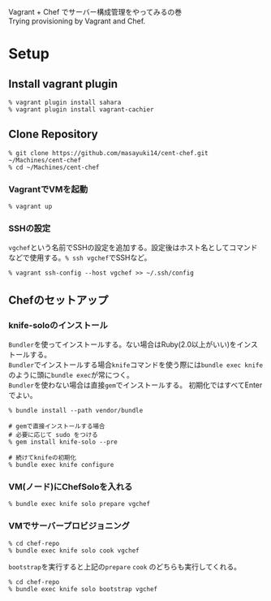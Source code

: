 Vagrant + Chef でサーバー構成管理をやってみるの巻  
Trying provisioning by Vagrant and Chef.

# Setup

## Install vagrant plugin
```
% vagrant plugin install sahara
% vagrant plugin install vagrant-cachier
```

## Clone Repository

```
% git clone https://github.com/masayuki14/cent-chef.git ~/Machines/cent-chef
% cd ~/Machines/cent-chef
```

### VagrantでVMを起動

 ```
% vagrant up
```

### SSHの設定

`vgchef`という名前でSSHの設定を追加する。設定後はホスト名としてコマンドなどで使用する。`% ssh vgchef`でSSHなど。
```
% vagrant ssh-config --host vgchef >> ~/.ssh/config
```

## Chefのセットアップ

### knife-soloのインストール

`Bundler`を使ってインストールする。ない場合はRuby(2.0以上がいい)をインストールする。  
`Bundler`でインストールする場合`knife`コマンドを使う際には`bundle exec knife`のように頭に`bundle exec`が常につく。  
`Bundler`を使わない場合は直接`gem`でインストールする。
初期化ではすべてEnterでよい。

```
% bundle install --path vendor/bundle

# gemで直接インストールする場合
# 必要に応じて sudo をつける
% gem install knife-solo --pre

# 続けてknifeの初期化
% bundle exec knife configure
```

### VM(ノード)にChefSoloを入れる

```
% bundle exec knife solo prepare vgchef
```

### VMでサーバープロビジョニング

```
% cd chef-repo
% bundle exec knife solo cook vgchef
```

`bootstrap`を実行すると上記の`prepare` `cook` のどちらも実行してくれる。
```
% cd chef-repo
% bundle exec knife solo bootstrap vgchef
```
